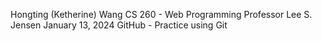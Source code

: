Hongting (Ketherine) Wang
CS 260 - Web Programming
Professor Lee S. Jensen
January 13, 2024
GitHub - Practice using Git
